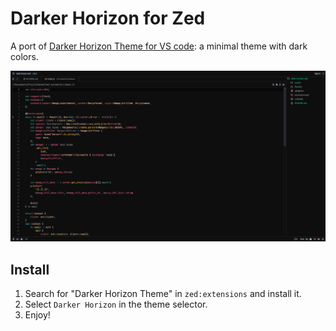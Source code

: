 # Darker Horizon for Zed

A port of [Darker Horizon Theme for VS code](https://github.com/ewwwdp/dark-horizon-vscode): a minimal theme with dark colors.

![dark](https://raw.githubusercontent.com/ewwwdp/dark-horizon-zed/refs/heads/add-readme/assets/dark.png)

## Install
1. Search for "Darker Horizon Theme" in `zed:extensions` and install it.
2. Select `Darker Horizon` in the theme selector.
3. Enjoy!

